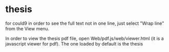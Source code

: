 # thesis
for could9 in order to see the full text not in one line, just select "Wrap line" from the View menu. 

In order to view the thesis pdf file, open Web/pdf.js/web/viewer.html (it is a javascript viewer for pdf). The one loaded by default is the thesis